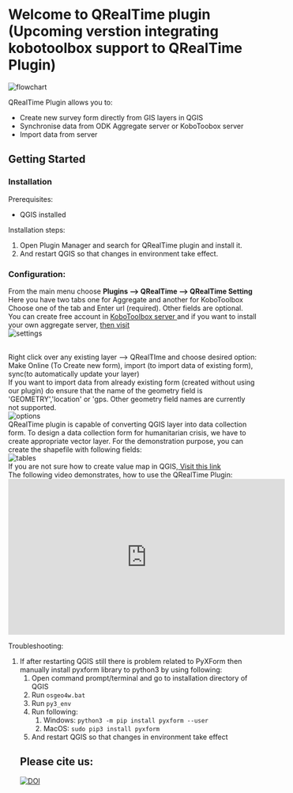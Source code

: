 <h1> Welcome to QRealTime plugin (Upcoming verstion integrating kobotoolbox support to QRealTime Plugin)</h1>
<img src="https://user-images.githubusercontent.com/5653512/40710547-8e30b57c-6416-11e8-8c48-3075bd63e68b.jpg" alt="flowchart">

QRealTime Plugin allows you to:
<ul>
<li> Create new survey form directly from GIS layers in QGIS </li>
<li> Synchronise data from ODK Aggregate server or KoboToobox server</li>
<li> Import data from  server </li>
</ul>

<h2>Getting Started</h2>
<h3>Installation</h3>
Prerequisites:
<ul>
<li> QGIS installed </li>
</ul>

Installation steps:
<ol>
<li>Open Plugin Manager and search for QRealTime plugin and install it.</li>
<li>And restart QGIS so that changes in environment take effect.</li>
</ol>

<h3>Configuration:</h3>

From the main menu choose **Plugins --> QRealTime --> QRealTime Setting**
<br/> Here you have two tabs one for Aggregate and another for KoboToolbox
Choose one of the tab and Enter url (required). Other fields are optional.
<br/>
You can create free account in <a href="https://www.kobotoolbox.org/">KoboToolbox server </a> and if you want to install your own aggregate server, <a href="http://docs.opendatakit.org/aggregate-guide/"> then visit </a>
<br/>
<img src="https://user-images.githubusercontent.com/5653512/67921427-aa90e200-fbcd-11e9-874b-fc1fae692fe0.png" alt="settings">


<br/>
Right click over any existing layer --> QRealTIme and choose desired option: 
<br/>Make Online (To Create new form), import (to import data of existing form), sync(to automatically update your layer)
<br/>If you want to import data from already existing form (created without using our plugin) do ensure that the name of the geometry field is 'GEOMETRY','location' or 'gps. Other geometry field names are currently not supported.
<br/>
<img src="https://user-images.githubusercontent.com/5653512/45092639-be5cc780-b133-11e8-8ee1-d3fb258cbf16.png" alt="options">

<br/>
QRealTime plugin is capable of converting QGIS layer into data collection form. To design a data collection form for humanitarian crisis, we have to create appropriate vector layer. For the demonstration purpose, you can create the shapefile with following fields:
<br/>
<img src="https://user-images.githubusercontent.com/9129316/33984020-2d6d7170-e0dc-11e7-8458-c9c2feb275b6.png" alt="tables">

<br/>
If you are not sure how to create  value map in QGIS,<a href= "http://www.northrivergeographic.com/archives/qgis-and-value-maps"> Visit this link </a>
<br/>
The following video demonstrates, how to use the QRealTime Plugin:
<br/>
<iframe width="560" height="315" src="https://www.youtube.com/embed/zmr2CC5G-m4" frameborder="0" allow="autoplay; encrypted-media" allowfullscreen></iframe>
<br/>

Troubleshooting:
<ol>
<li>If after restarting QGIS still there is problem related to PyXForm then manually install pyxform library to python3 by using following:
  <ol>
<li>Open command prompt/terminal and go to installation directory of QGIS</li>
<li>Run <code>osgeo4w.bat</code></li>
    <li>Run <code>py3_env</code></li>
<li>Run following:
  <ol>
<li>Windows: <code>python3 -m pip install pyxform --user</code></li>
<li>MacOS: <code>sudo pip3 install pyxform</code></li>
    </ol>
  </li>
 <li>And restart QGIS so that changes in environment take effect</li>
</li>
 </ol>
<h2> Please cite us: </h2>
<a href="https://zenodo.org/badge/latestdoi/99995529"><img src="https://zenodo.org/badge/99995529.svg" alt="DOI"></a></li>


